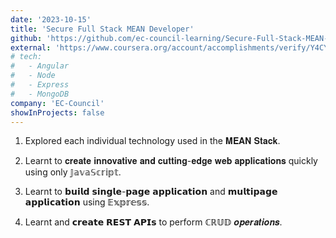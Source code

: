```yaml
---
date: '2023-10-15'
title: 'Secure Full Stack MEAN Developer'
github: 'https://github.com/ec-council-learning/Secure-Full-Stack-MEAN-Developer'
external: 'https://www.coursera.org/account/accomplishments/verify/Y4CYNCH2X2C9'
# tech:
#   - Angular
#   - Node
#   - Express
#   - MongoDB
company: 'EC-Council'
showInProjects: false
---
```


1. Explored each individual technology used in the 𝐌𝐄𝐀𝐍 𝐒𝐭𝐚𝐜𝐤.

2. Learnt to 𝐜𝐫𝐞𝐚𝐭𝐞 𝐢𝐧𝐧𝐨𝐯𝐚𝐭𝐢𝐯𝐞 𝐚𝐧𝐝 𝐜𝐮𝐭𝐭𝐢𝐧𝐠-𝐞𝐝𝐠𝐞 𝐰𝐞𝐛 𝐚𝐩𝐩𝐥𝐢𝐜𝐚𝐭𝐢𝐨𝐧𝐬 quickly using only 𝕁𝕒𝕧𝕒𝕊𝕔𝕣𝕚𝕡𝕥.

3. Learnt to 𝗯𝘂𝗶𝗹𝗱 𝘀𝗶𝗻𝗴𝗹𝗲-𝗽𝗮𝗴𝗲 𝗮𝗽𝗽𝗹𝗶𝗰𝗮𝘁𝗶𝗼𝗻 and 𝗺𝘂𝗹𝘁𝗶𝗽𝗮𝗴𝗲 𝗮𝗽𝗽𝗹𝗶𝗰𝗮𝘁𝗶𝗼𝗻 using 𝔼𝕩𝕡𝕣𝕖𝕤𝕤.

4. Learnt and 𝗰𝗿𝗲𝗮𝘁𝗲 𝗥𝗘𝗦𝗧 𝗔𝗣𝗜𝘀 to perform ℂℝ𝕌𝔻 𝒐𝒑𝒆𝒓𝒂𝒕𝒊𝒐𝒏𝒔.
